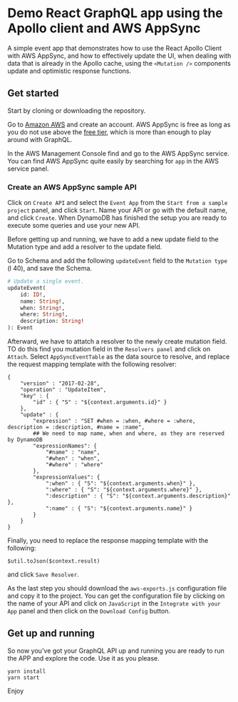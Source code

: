 # Demo React GraphQL app using the Apollo client and AWS AppSync

A simple event app that demonstrates how to use the React Apollo Client with AWS
AppSync, and how to effectively update the UI, when dealing with data that is
already in the Apollo cache, using the `<Mutation />` components update and
optimistic response functions.

## Get started

Start by cloning or downloading the repository.

Go to [Amazon AWS](http://aws.amazon.com) and create an account. AWS AppSync is
free as long as you do not use above the
[free tier](https://aws.amazon.com/appsync/pricing/), which is more than enough
to play around with GraphQL.

In the AWS Management Console find and go to the AWS AppSync service. You can
find AWS AppSync quite easily by searching for `app` in the AWS service panel.

### Create an AWS AppSync sample API

Click on `Create API` and select the `Event App` from the
`Start from a sample project` panel, and click `Start`. Name your API or go with
the default name, and click `Create`. When DynamoDB has finished the setup you
are ready to execute some queries and use your new API.

Before getting up and running, we have to add a new update field to the Mutation
type and add a resolver to the update field.

Go to Schema and add the following `updateEvent` field to the `Mutation type` (l
40), and save the Schema.

```graphql
# Update a single event.
updateEvent(
    id: ID!,
    name: String!,
    when: String!,
    where: String!,
    description: String!
): Event
```

Afterward, we have to attatch a resolver to the newly create mutation field. TO
do this find you mutation field in the `Resolvers panel` and click on `Attach`.
Select `AppSyncEventTable` as the data source to resolve, and replace the
request mapping template with the following resolver:

```
{
    "version" : "2017-02-28",
    "operation" : "UpdateItem",
    "key" : {
        "id" : { "S" : "${context.arguments.id}" }
    },
    "update" : {
        "expression" : "SET #when = :when, #where = :where, description = :description, #name = :name",
        ## We need to map name, when and where, as they are reserved by DynamoDB
        "expressionNames": {
            "#name" : "name",
            "#when" : "when",
            "#where" : "where"
        },
        "expressionValues": {
            ":when" : { "S": "${context.arguments.when}" },
            ":where" : { "S": "${context.arguments.where}" },
            ":description" : { "S": "${context.arguments.description}" },
            ":name" : { "S": "${context.arguments.name}" }
        }
    }
}
```

Finally, you need to replace the response mapping template with the following:

```
$util.toJson($context.result)
```

and click `Save Resolver`.

As the last step you should download the `aws-exports.js` configuration file and
copy it to the project. You can get the configuration file by clicking on the
name of your API and click on `JavaScript` in the `Integrate with your App`
panel and then click on the `Download Config` button.

## Get up and running

So now you've got your GraphQL API up and running you are ready to run the APP
and explore the code. Use it as you please.

```
yarn install
yarn start
```

Enjoy

